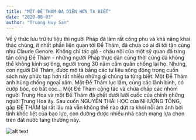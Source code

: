 ```yaml
---
title: "MỘT ĐỀ THÁM ĐA DIỆN HƠN TA BIẾT"
date: "2020-08-03"
author: "Truong Huy San"
---
```


Về ý thức lưu trữ tư liệu thì người Pháp đã làm rất công phu và khả năng khai thác chúng, ít nhất phần liên quan tới Đề Thám, đã chưa có ai đi tới tận cùng như Claude Genore. Không chỉ tác giả - cháu nội của một sỹ quan đã từng tấn công Đề Thám - những người Pháp thực dân cùng thời cũng đã không thể không kính sợ ông, người trong 30 năm cầm quân chống lại họ.
Nhưng, con người Đề Thám, được mô tả bằng các tư liệu sống động trong cuốn sách này phức tạp hơn rất nhiều những gì chúng ta từng biết. Một Đề Thám anh hùng chống ngoại xâm. Một Đề Thám lục lâm, cùng các lãnh binh, có cướp bóc, có bắt cóc... Một Đề Thám cộng tác và chứa chấp các nhóm người Trung Hoa và một Đề Thám đã chết dưới lưỡi cuốc của chính những người Trung Hoa ấy. 
Sau cuốn NGUYỄN THÁI HỌC của NHƯỢNG TỐNG, gấp ĐỀ THÁM lại rất lâu mà vẫn không thể nào dứt ra khỏi nỗi ám ảnh bởi tính khốc liệt của bạo lực, con đường được nhiều nhà cách mạng lựa chọn trên đất nước tang thương này.

![alt text](https://scontent.fsgn2-1.fna.fbcdn.net/v/t1.0-9/116188044_3058575150844312_3032488260123039387_o.jpg?_nc_cat=111&_nc_sid=730e14&_nc_ohc=Ye2J5_4CV08AX_dqxtV&_nc_ht=scontent.fsgn2-1.fna&oh=2ad32615a946949d0fec8e3027b0fa89&oe=5F5929C1 "Book")